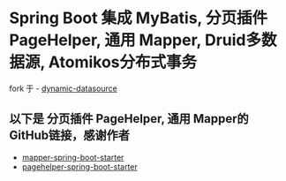 # Spring Boot 集成 MyBatis, 分页插件 PageHelper, 通用 Mapper, Druid多数据源, Atomikos分布式事务

fork 于 - [dynamic-datasource](https://github.com/kider/dynamic-datasource)


## 以下是 分页插件 PageHelper, 通用 Mapper的GitHub链接，感谢作者
- [mapper-spring-boot-starter](https://github.com/abel533/mapper-boot-starter)
- [pagehelper-spring-boot-starter](https://github.com/pagehelper/pagehelper-spring-boot)